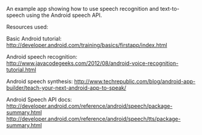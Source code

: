 An example app showing how to use speech recognition and text-to-speech using the Android speech API. 

Resources used:

Basic Android tutorial: <http://developer.android.com/training/basics/firstapp/index.html>

Android speech recognition: <http://www.javacodegeeks.com/2012/08/android-voice-recognition-tutorial.html>

Android speech synthesis: <http://www.techrepublic.com/blog/android-app-builder/teach-your-next-android-app-to-speak/>

Android Speech API docs:
<http://developer.android.com/reference/android/speech/package-summary.html>
 <http://developer.android.com/reference/android/speech/tts/package-summary.html>